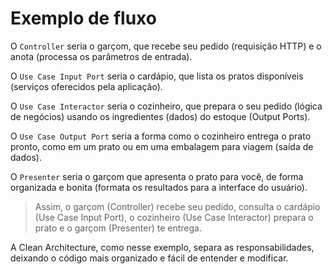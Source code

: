 # Exemplo de fluxo

O `Controller` seria o garçom, que recebe seu pedido (requisição HTTP) e o anota (processa os parâmetros de entrada).

O `Use Case Input Port` seria o cardápio, que lista os pratos disponíveis (serviços oferecidos pela aplicação).

O `Use Case Interactor` seria o cozinheiro, que prepara o seu pedido (lógica de negócios) usando os ingredientes (dados) do estoque (Output Ports).

O `Use Case Output Port` seria a forma como o cozinheiro entrega o prato pronto, como em um prato ou em uma embalagem para viagem (saída de dados).

O `Presenter` seria o garçom que apresenta o prato para você, de forma organizada e bonita (formata os resultados para a interface do usuário).

> Assim, o garçom (Controller) recebe seu pedido, consulta o cardápio (Use Case Input Port), o cozinheiro (Use Case Interactor) prepara o prato e o garçom (Presenter) te entrega.

A Clean Architecture, como nesse exemplo, separa as responsabilidades, deixando o código mais organizado e fácil de entender e modificar.